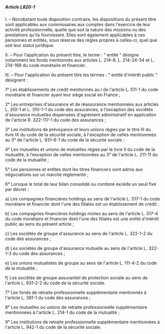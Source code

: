 ##### Article L820-1

I. – Nonobstant toute disposition contraire, les dispositions du présent titre sont applicables aux commissaires aux comptes dans l'exercice de leur activité professionnelle, quelle que soit la nature des missions ou des prestations qu'ils fournissent. Elles sont également applicables à ces personnes et entités, sous réserve des règles propres à celles-ci, quel que soit leur statut juridique.

II. – Pour l'application du présent titre, le terme : " entité " désigne notamment les fonds mentionnés aux articles L. 214-8, L. 214-24-34 et L. 214-169 du code monétaire et financier.

III. – Pour l'application du présent titre les termes : " entité d'intérêt public " désignent :

1° Les établissements de crédit mentionnés au I de l'article L. 511-1 du code monétaire et financier ayant leur siège social en France ;

2° Les entreprises d'assurance et de réassurance mentionnées aux articles L. 310-1 et L. 310-1-1 du code des assurances, à l'exception des sociétés d'assurance mutuelles dispensées d'agrément administratif en application de l'article R. 322-117-1 du code des assurances ;

3° Les institutions de prévoyance et leurs unions régies par le titre III du livre IX du code de la sécurité sociale, à l'exception de celles mentionnées au 3° de l'article L. 931-6-1 du code de la sécurité sociale ;

4° Les mutuelles et unions de mutuelles régies par le livre II du code de la mutualité, à l'exception de celles mentionnées au 3° de l'article L. 211-11 du code de la mutualité ;

5° Les personnes et entités dont les titres financiers sont admis aux négociations sur un marché réglementé ;

6° Lorsque le total de leur bilan consolidé ou combiné excède un seuil fixé par décret :

a) Les compagnies financières holdings au sens de l'article L. 517-1 du code monétaire et financier dont l'une des filiales est un établissement de crédit ;

b) Les compagnies financières holdings mixtes au sens de l'article L. 517-4 du code monétaire et financier dont l'une des filiales est une entité d'intérêt public au sens du présent article ;

c) Les sociétés de groupe d'assurance au sens de l'article L. 322-1-2 du code des assurances ;

d) Les sociétés de groupe d'assurance mutuelle au sens de l'article L. 322-1-3 du code des assurances ;

e) Les unions mutualistes de groupe au sens de l'article L. 111-4-2 du code de la mutualité ;

f) Les sociétés de groupe assurantiel de protection sociale au sens de l'article L. 931-2-2 du code de la sécurité sociale.

7° Les fonds de retraite professionnelle supplémentaire mentionnés à l'article L. 381-1 du code des assurances ;

8° Les mutuelles ou unions de retraite professionnelle supplémentaire mentionnées à l'article L. 214-1 du code de la mutualité ;

9° Les institutions de retraite professionnelle supplémentaire mentionnées à l'article L. 942-1 du code de la sécurité sociale.

